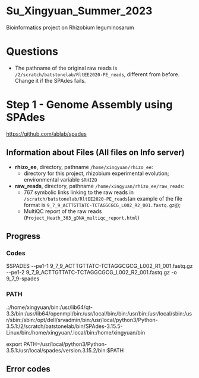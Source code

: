 # Su_Xingyuan_Summer_2023
Bioinformatics project on Rhizobium leguminosarum 

# Questions
- The pathname of the original raw reads is ``/2/scratch/batstonelab/RltEE2020-PE_reads``, different from before. Change it if the SPAdes fails.

# Step 1 - Genome Assembly using SPAdes <br>
https://github.com/ablab/spades

## Information about Files (All files on Info server)
- **rhizo_ee**, directory, pathname ``/home/xingyuan/rhizo_ee``: 
   - directory for this project, rhizobium experimental evolution; environmental variable ``$RHIZO`` <br>
- **raw_reads**, directory, pathname ``/home/xingyuan/rhizo_ee/raw_reads``: 
   - 767 symbolic links linking to the raw reads in ``/scratch/batstonelab/RltEE2020-PE_reads``(an example of the file format is ``9_7_9_ACTTGTTATC-TCTAGGCGCG_L002_R2_001.fastq.gz@``); 
   - MultiQC report of the raw reads (``Project_Heath_363_gDNA_multiqc_report.html``)


## Progress 

### Codes
$SPADES --pe1-1 9_7_9_ACTTGTTATC-TCTAGGCGCG_L002_R1_001.fastq.gz --pe1-2 9_7_9_ACTTGTTATC-TCTAGGCGCG_L002_R2_001.fastq.gz -o 9_7_9-spades

### PATH
.:/home/xingyuan/bin:/usr/lib64/qt-3.3/bin:/usr/lib64/openmpi/bin:/usr/local/bin:/bin:/usr/bin:/usr/local/sbin:/usr/sbin:/sbin:/opt/dell/srvadmin/bin:/usr/local/python3/Python-3.5.1:/2/scratch/batstonelab/bin/SPAdes-3.15.5-Linux/bin:/home/xingyuan/.local/bin:/home/xingyuan/bin

export PATH=/usr/local/python3/Python-3.5.1:/usr/local/spades/version.3.15.2/bin:$PATH


## Error codes 


